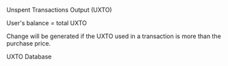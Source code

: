 Unspent Transactions Output (UXTO)

User's balance = total UXTO

Change will be generated if the UXTO used in a transaction is more than the purchase price.

UXTO Database
